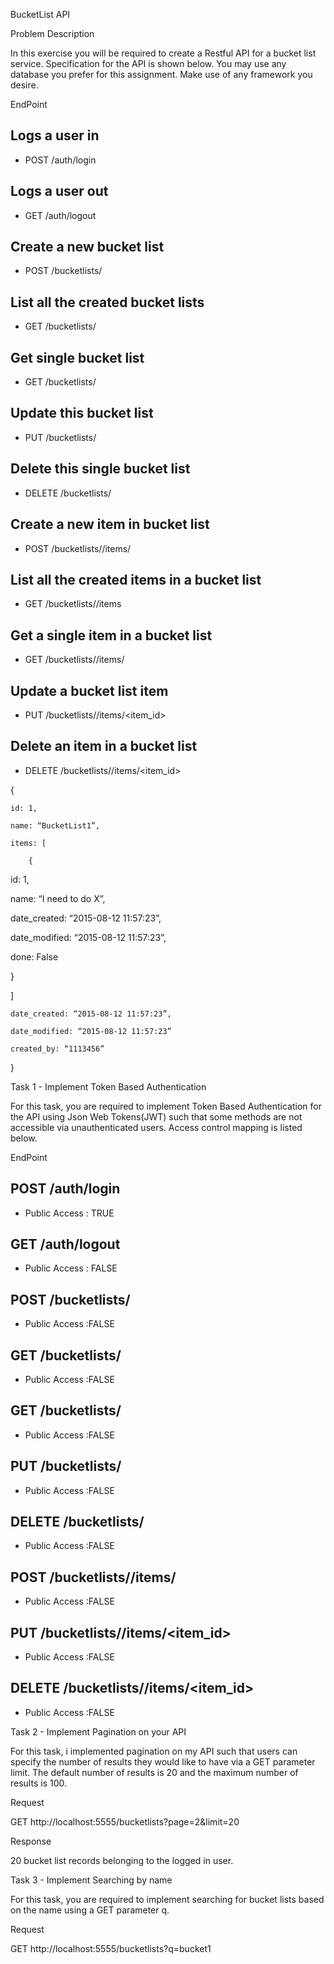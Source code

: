 BucketList API

Problem Description

In this exercise you will be required to create a Restful API for a bucket list service. Specification for the API is shown below. You may use any database you prefer for this assignment. Make use of any framework you desire.


EndPoint

## Logs a user in
* POST /auth/login

## Logs a user out
* GET /auth/logout


## Create a new bucket list
* POST /bucketlists/

## List all the created bucket lists
* GET /bucketlists/

## Get single bucket list
* GET /bucketlists/<id>

## Update this bucket list

* PUT /bucketlists/<id>


## Delete this single bucket list
* DELETE /bucketlists/<id>

## Create a new item in bucket list
* POST /bucketlists/<id>/items/


## List all the created items in a bucket list

* GET /bucketlists/<id>/items


## Get a single item in a bucket list

* GET /bucketlists/<id>/items/<id>


## Update a bucket list item

* PUT /bucketlists/<id>/items/<item_id>


## Delete an item in a bucket list

* DELETE /bucketlists/<id>/items/<item_id>



{

    id: 1,

    name: “BucketList1”,

    items: [

        {

id: 1,

name: “I need to do X”,

date_created: “2015-08-12 11:57:23”,

date_modified: “2015-08-12 11:57:23”,

done: False

}

]

    date_created: “2015-08-12 11:57:23”,

    date_modified: “2015-08-12 11:57:23”

    created_by: “1113456”

}


Task 1 - Implement Token Based Authentication

For this task, you are required to implement Token Based Authentication for the API using Json Web Tokens(JWT) such that some methods are not accessible via unauthenticated users. Access control mapping is listed below.


EndPoint


## POST /auth/login
* Public Access : TRUE

## GET /auth/logout

* Public Access : FALSE

## POST /bucketlists/

* Public Access :FALSE

## GET /bucketlists/

* Public Access :FALSE

## GET /bucketlists/<id>

* Public Access :FALSE

## PUT /bucketlists/<id>

* Public Access :FALSE

## DELETE /bucketlists/<id>

* Public Access :FALSE

## POST /bucketlists/<id>/items/

* Public Access :FALSE

## PUT /bucketlists/<id>/items/<item_id>

* Public Access :FALSE

## DELETE /bucketlists/<id>/items/<item_id>

* Public Access :FALSE


Task 2 - Implement Pagination on your API

For this task, i  implemented pagination on my API such that users can specify the number of results they would like to have via a GET parameter limit. The default number of results is 20 and the maximum number of results is 100. 



Request

GET http://localhost:5555/bucketlists?page=2&limit=20


Response

20 bucket list records belonging to the logged in user.


Task 3 - Implement Searching by name

For this task, you are required to implement searching for bucket lists based on the name using a GET parameter q.


Request

GET http://localhost:5555/bucketlists?q=bucket1




